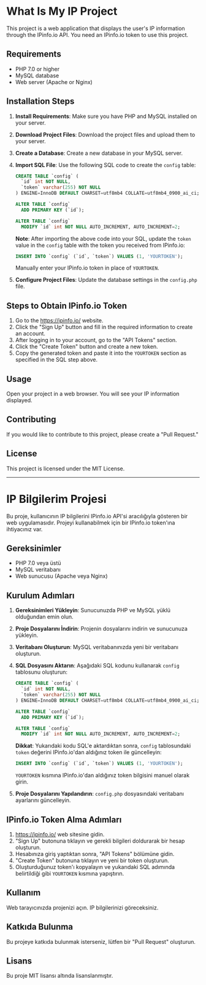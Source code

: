 # What Is My IP Project

This project is a web application that displays the user's IP information through the IPinfo.io API. You need an IPinfo.io token to use this project.

## Requirements

- PHP 7.0 or higher
- MySQL database
- Web server (Apache or Nginx)

## Installation Steps

1. **Install Requirements**: Make sure you have PHP and MySQL installed on your server.
   
2. **Download Project Files**: Download the project files and upload them to your server.

3. **Create a Database**: Create a new database in your MySQL server.

4. **Import SQL File**: Use the following SQL code to create the `config` table:
    ```sql
    CREATE TABLE `config` (
      `id` int NOT NULL,
      `token` varchar(255) NOT NULL
    ) ENGINE=InnoDB DEFAULT CHARSET=utf8mb4 COLLATE=utf8mb4_0900_ai_ci;

    ALTER TABLE `config`
      ADD PRIMARY KEY (`id`);

    ALTER TABLE `config`
      MODIFY `id` int NOT NULL AUTO_INCREMENT, AUTO_INCREMENT=2;
    ```

    **Note**: After importing the above code into your SQL, update the `token` value in the `config` table with the token you received from IPinfo.io:
    ```sql
    INSERT INTO `config` (`id`, `token`) VALUES (1, 'YOURTOKEN');
    ```
    Manually enter your IPinfo.io token in place of `YOURTOKEN`.

5. **Configure Project Files**: Update the database settings in the `config.php` file.

## Steps to Obtain IPinfo.io Token

1. Go to the https://ipinfo.io/ website.
2. Click the "Sign Up" button and fill in the required information to create an account.
3. After logging in to your account, go to the "API Tokens" section.
4. Click the "Create Token" button and create a new token.
5. Copy the generated token and paste it into the `YOURTOKEN` section as specified in the SQL step above.

## Usage

Open your project in a web browser. You will see your IP information displayed.

## Contributing

If you would like to contribute to this project, please create a "Pull Request."

## License

This project is licensed under the MIT License.

---

# IP Bilgilerim Projesi

Bu proje, kullanıcının IP bilgilerini IPinfo.io API'si aracılığıyla gösteren bir web uygulamasıdır. Projeyi kullanabilmek için bir IPinfo.io token'ına ihtiyacınız var.

## Gereksinimler

- PHP 7.0 veya üstü
- MySQL veritabanı
- Web sunucusu (Apache veya Nginx)

## Kurulum Adımları

1. **Gereksinimleri Yükleyin**: Sunucunuzda PHP ve MySQL yüklü olduğundan emin olun.
   
2. **Proje Dosyalarını İndirin**: Projenin dosyalarını indirin ve sunucunuza yükleyin.

3. **Veritabanı Oluşturun**: MySQL veritabanınızda yeni bir veritabanı oluşturun.

4. **SQL Dosyasını Aktarın**: Aşağıdaki SQL kodunu kullanarak `config` tablosunu oluşturun:
    ```sql
    CREATE TABLE `config` (
      `id` int NOT NULL,
      `token` varchar(255) NOT NULL
    ) ENGINE=InnoDB DEFAULT CHARSET=utf8mb4 COLLATE=utf8mb4_0900_ai_ci;

    ALTER TABLE `config`
      ADD PRIMARY KEY (`id`);

    ALTER TABLE `config`
      MODIFY `id` int NOT NULL AUTO_INCREMENT, AUTO_INCREMENT=2;
    ```

    **Dikkat**: Yukarıdaki kodu SQL'e aktardıktan sonra, `config` tablosundaki `token` değerini IPinfo.io'dan aldığınız token ile güncelleyin:
    ```sql
    INSERT INTO `config` (`id`, `token`) VALUES (1, 'YOURTOKEN');
    ```
    `YOURTOKEN` kısmına IPinfo.io'dan aldığınız token bilgisini manuel olarak girin.

5. **Proje Dosyalarını Yapılandırın**: `config.php` dosyasındaki veritabanı ayarlarını güncelleyin.

## IPinfo.io Token Alma Adımları

1. https://ipinfo.io/ web sitesine gidin.
2. "Sign Up" butonuna tıklayın ve gerekli bilgileri doldurarak bir hesap oluşturun.
3. Hesabınıza giriş yaptıktan sonra, "API Tokens" bölümüne gidin.
4. "Create Token" butonuna tıklayın ve yeni bir token oluşturun.
5. Oluşturduğunuz token'ı kopyalayın ve yukarıdaki SQL adımında belirtildiği gibi `YOURTOKEN` kısmına yapıştırın.

## Kullanım

Web tarayıcınızda projenizi açın. IP bilgilerinizi göreceksiniz.

## Katkıda Bulunma

Bu projeye katkıda bulunmak isterseniz, lütfen bir "Pull Request" oluşturun.

## Lisans

Bu proje MIT lisansı altında lisanslanmıştır.
